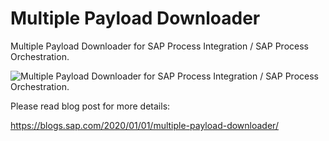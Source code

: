 # Multiple Payload Downloader
Multiple Payload Downloader for SAP Process Integration / SAP Process Orchestration.

![Multiple Payload Downloader for SAP Process Integration / SAP Process Orchestration.](https://blogs.sap.com/wp-content/uploads/2020/01/multiple-payload-downloader.png)

Please read blog post for more details:

https://blogs.sap.com/2020/01/01/multiple-payload-downloader/